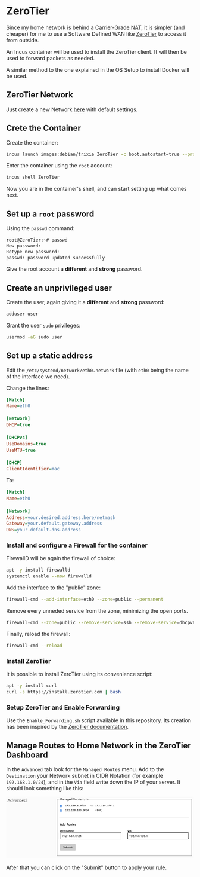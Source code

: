 # ZeroTier
Since my home network is behind a [Carrier-Grade NAT](https://en.wikipedia.org/wiki/Carrier-grade_NAT), it is simpler (and cheaper) for me to use a Software Defined WAN like [ZeroTier](https://www.zerotier.com/product/) to access it from outside.

An Incus container will be used to install the ZeroTier client. It will then be used to forward packets as needed.

A similar method to the one explained in the OS Setup to install Docker will be used.

## ZeroTier Network
Just create a new Network [here](https://my.zerotier.com/network) with default settings.

## Crete the Container
Create the container:
```bash 
incus launch images:debian/trixie ZeroTier -c boot.autostart=true --profile default --profile bridge_lan
```
Enter the container using the `root` account:
```bash
incus shell ZeroTier
```
Now you are in the container's shell, and can start setting up what comes next.

## Set up a `root` password
Using the `passwd` command:
```shell
root@ZeroTier:~# passwd
New password: 
Retype new password: 
passwd: password updated successfully
```
Give the root account a **different** and **strong** password.

## Create an unprivileged user
Create the user, again giving it a **different** and **strong** password:
```bash
adduser user
```
Grant the user `sudo` privileges:
```bash
usermod -aG sudo user
```

## Set up a static address
Edit the `/etc/systemd/network/eth0.network` file (with `eth0` being the name of the interface we need).

Change the lines:
```ini
[Match]
Name=eth0

[Network]
DHCP=true

[DHCPv4]
UseDomains=true
UseMTU=true

[DHCP]
ClientIdentifier=mac
```
To:
```ini
[Match]
Name=eth0

[Network]
Address=your.desired.address.here/netmask
Gateway=your.default.gateway.address
DNS=your.default.dns.address
```

### Install and configure a Firewall for the container
FirewallD will be again the firewall of choice:
```bash
apt -y install firewalld
systemctl enable --now firewalld
```
Add the interface to the "public" zone:
```bash
firewall-cmd --add-interface=eth0 --zone=public --permanent
```
Remove every unneded service from the zone, minimizing the open ports.
```bash
firewall-cmd --zone=public --remove-service=ssh --remove-service=dhcpv6-client --permanent
```
Finally, reload the firewall:
```bash
firewall-cmd --reload
```

### Install ZeroTier
It is possible to install ZeroTier using its convenience script:
```bash
apt -y install curl
curl -s https://install.zerotier.com | bash
```

### Setup ZeroTier and Enable Forwarding
Use the `Enable_Forwarding.sh` script available in this repository. Its creation has been inspired by the [ZeroTier documentation](https://docs.zerotier.com/route-between-phys-and-virt/).

## Manage Routes to Home Network in the ZeroTier Dashboard
In the `Advanced` tab look for the `Managed Routes` menu. Add to the `Destination` your Network subnet in CIDR Notation (for example `192.168.1.0/24`), and in the `Via` field write down the IP of your server. It should look something like this:

![Routes](Routes.png)

After that you can click on the "Submit" button to apply your rule.